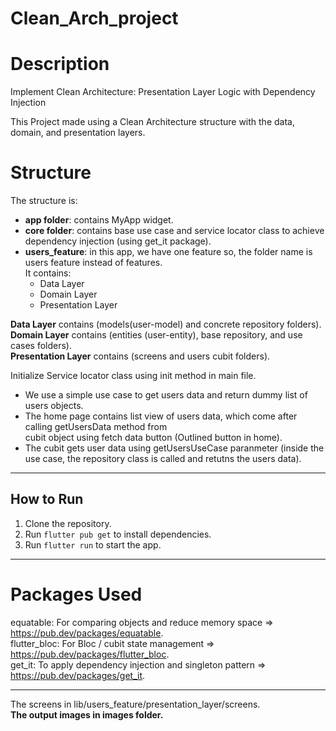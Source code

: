 # Clean_Arch_project

# Description

Implement Clean Architecture: Presentation Layer Logic with Dependency Injection

This Project made using a Clean Architecture structure with the data, domain, and presentation
layers.

# Structure

The structure is:

- **app folder**: contains MyApp widget.       
- **core folder**: contains base use case and service locator class to achieve dependency injection (using get_it package).    
- **users_feature**: in this app, we have one feature so, the folder name is users feature instead of
  features.       
  It contains:
   - Data Layer    
   - Domain Layer      
   - Presentation Layer      

**Data Layer** contains (models(user-model) and concrete repository folders).             
**Domain Layer** contains (entities (user-entity), base repository, and use cases folders).    
**Presentation Layer** contains (screens and users cubit folders).    

  Initialize Service locator class using init method in main file.                             
- We use a simple use case to get users data and return dummy list of users objects.                               
- The home page contains list view of users data, which come after calling getUsersData method from  
  cubit object using fetch data button (Outlined button in home).                    
- The cubit gets user data using getUsersUseCase paranmeter (inside the use case, the repository class is called and retutns the users data).

---------------------------------------

## How to Run

1. Clone the repository.
2. Run `flutter pub get` to install dependencies.
3. Run `flutter run` to start the app.

----------------------------

# Packages Used

equatable: For comparing objects and reduce memory space => https://pub.dev/packages/equatable.        
flutter_bloc: For Bloc / cubit state management => https://pub.dev/packages/flutter_bloc.     
get_it: To apply dependency injection and singleton pattern => https://pub.dev/packages/get_it.

---------------------------------------------------

The screens in lib/users_feature/presentation_layer/screens.      
**The output images in images folder.**        

